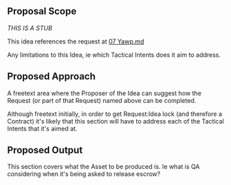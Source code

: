 ## Proposal Scope

*THIS IS A STUB*
  
This idea references the request at [07 Yawp.md](https://github.com/dreamcatcher-tech/dreamcatcher-tech.github.io/blob/master/website/nfas/Requests/07%20yawp.md)


  
Any limitations to this Idea, ie which Tactical Intents does it aim to address.

## Proposed Approach

A freetext area where the Proposer of the Idea can suggest how the Request (or part of that Request) named above can be completed.

Although freetext initially, in order to get Request:Idea lock (and therefore a Contract) it's likely that this section will have to address each of the Tactical Intents that it's aimed at.

## Proposed Output

This section covers what the Asset to be produced is. Ie what is QA considering when it's being asked to release escrow?



